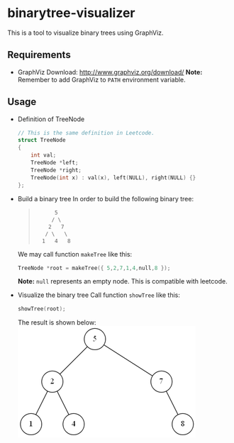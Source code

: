 # binarytree-visualizer

This is a tool to visualize binary trees using GraphViz.

## Requirements

- GraphViz
    Download: http://www.graphviz.org/download/
    **Note:** Remember to add GraphViz to `PATH` environment variable.

## Usage

- Definition of TreeNode
    ```C++
    // This is the same definition in Leetcode.
    struct TreeNode
    {
        int val;
        TreeNode *left;
        TreeNode *right;
        TreeNode(int x) : val(x), left(NULL), right(NULL) {}
    };
    ```

- Build a binary tree
    In order to build the following binary tree:
    >           5
    >          / \
    >         2   7
    >        / \   \
    >       1   4   8
    We may call function `makeTree` like this:
    ```C++
    TreeNode *root = makeTree({ 5,2,7,1,4,null,8 });
    ```
    **Note:** `null` represents an empty node. This is compatible with leetcode.

- Visualize the binary tree
    Call function `showTree` like this:
    ```C++
    showTree(root);
    ```
    The result is shown below:
    ![](demo.png)

